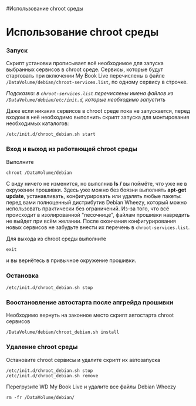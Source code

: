 #Использование chroot среды

# Использование chroot среды #

### Запуск ###

Скрипт установки прописывает всё необходимое для запуска выбранных сервисов в сhroot среде. Сервисы, которые будут стартовать при включении My Book Live перечислены в файле `/DataVolume/debian/chroot-services.list`, по одному сервису в строчке.

_Подсказка: в `chroot-services.list` перечислены имена файлов из `/DataVolume/debian/etc/init.d`, которые необходимо запустить_

Даже если никаких сервисов в chroot среде пока не запускается, перед входом в неё необходимо выполнить скрипт запуска для монтирования необходимых каталогов:
```
/etc/init.d/chroot_debian.sh start
```


### Вход и выход из работающей chroot среды ###

Выполните
```
chroot /DataVolume/debian
```
С виду ничего не изменится, но выполнив **ls /** вы поймёте, что уже не в окружении прошивки. Здесь уже можно без боязни выполнять **apt-get update**, устанавливать, конфигурировать или удалять любые пакеты: перед вами полноценный дистрибутив Debian Wheezy, который можно использовать практически без ограничений. Из-за того, что всё происходит в изолированной "песочнице", файлам прошивки навредить не выйдет при всём желании. После окончания конфигурирования новых сервисов не забудьте внести их перечень в `chroot-services.list`.

Для выхода из chroot среды выполните
```
exit
```
и вы вернётесь в привычное окружение прошивки.


### Остановка ###

```
/etc/init.d/chroot_debian.sh stop
```


### Воостановление автостарта после апгрейда прошивки ###

Необходимо вернуть на законное место скрипт автостарта chroot сервисов
```
/DataVolume/debian/chroot_debian.sh install
```


### Удаление chroot среды ###


Остановите chroot сервисы и удалите скрипт их автозапуска
```
/etc/init.d/chroot_debian.sh stop
/etc/init.d/chroot_debian.sh remove
```

Перегрузите WD My Book Live и удалите все файлы Debian Wheezy
```
rm -fr /DataVolume/debian/
```